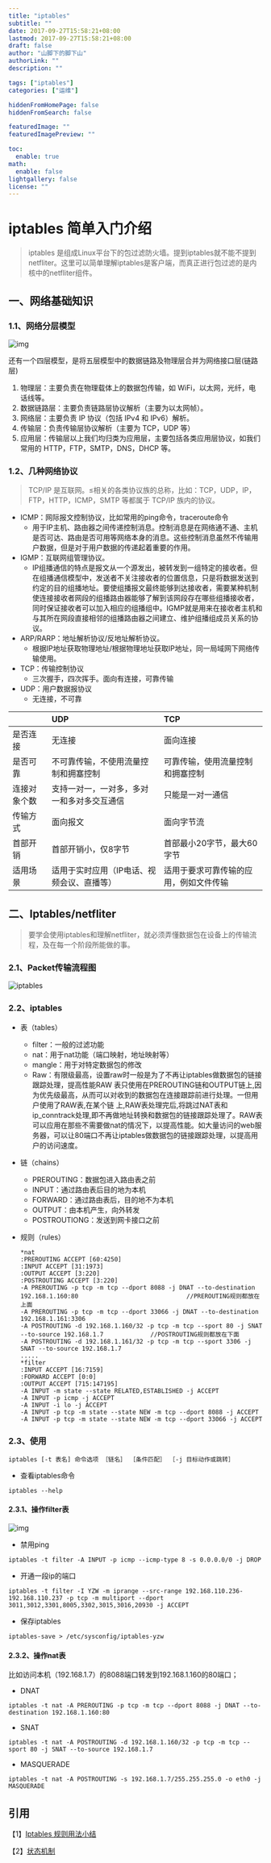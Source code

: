 ```yaml
---
title: "iptables"
subtitle: ""
date: 2017-09-27T15:58:21+08:00
lastmod: 2017-09-27T15:58:21+08:00
draft: false
author: "山脚下的脚下山"
authorLink: ""
description: ""

tags: ["iptables"]
categories: ["运维"]

hiddenFromHomePage: false
hiddenFromSearch: false

featuredImage: ""
featuredImagePreview: ""

toc:
  enable: true
math:
  enable: false
lightgallery: false
license: ""
---
```

# iptables 简单入门介绍

> iptables 是组成Linux平台下的包过滤防火墙。提到iptables就不能不提到netfliter。这里可以简单理解iptables是客户端，而真正进行包过滤的是内核中的netfliter组件。

## 一、网络基础知识

### 1.1、网络分层模型

![img](https://gitee.com/scemsjyd/static_pic/raw/master/uPic/2021-04-24/08:41:22-v2-8846b3d85c724a94e13419a4ab3a4644_1440w.jpg)

还有一个四层模型，是将五层模型中的数据链路及物理层合并为网络接口层(链路层)

1. 物理层：主要负责在物理载体上的数据包传输，如 WiFi，以太网，光纤，电话线等。
2. 数据链路层：主要负责链路层协议解析（主要为以太网帧）。
3. 网络层：主要负责 IP 协议（包括 IPv4 和 IPv6）解析。
4. 传输层：负责传输层协议解析（主要为 TCP，UDP 等）
5. 应用层：传输层以上我们均归类为应用层，主要包括各类应用层协议，如我们常用的 HTTP，FTP，SMTP，DNS，DHCP 等。



### 1.2、几种网络协议

> TCP/IP 是互联网。≤相关的各类协议族的总称，比如：TCP，UDP，IP，FTP，HTTP，ICMP，SMTP 等都属于 TCP/IP 族内的协议。

- ICMP：网际报文控制协议，比如常用的ping命令，traceroute命令
  - 用于IP主机、路由器之间传递控制消息。控制消息是在网络通不通、主机是否可达、路由是否可用等网络本身的消息。这些控制消息虽然不传输用户数据，但是对于用户数据的传递起着重要的作用。
- IGMP：互联网组管理协议。
  - IP组播通信的特点是报文从一个源发出，被转发到一组特定的接收者。但在组播通信模型中，发送者不关注接收者的位置信息，只是将数据发送到约定的目的组播地址。要使组播报文最终能够到达接收者，需要某种机制使连接接收者网段的组播路由器能够了解到该网段存在哪些组播接收者，同时保证接收者可以加入相应的组播组中。IGMP就是用来在接收者主机和与其所在网段直接相邻的组播路由器之间建立、维护组播组成员关系的协议。
- ARP/RARP：地址解析协议/反地址解析协议。
  - 根据IP地址获取物理地址/根据物理地址获取IP地址，同一局域网下网络传输使用。
- TCP：传输控制协议
  - 三次握手，四次挥手。面向有连接，可靠传输
- UDP：用户数据报协议
  - 无连接，不可靠

|              | UDP                                        | TCP                                    |
| :----------- | :----------------------------------------- | :------------------------------------- |
| 是否连接     | 无连接                                     | 面向连接                               |
| 是否可靠     | 不可靠传输，不使用流量控制和拥塞控制       | 可靠传输，使用流量控制和拥塞控制       |
| 连接对象个数 | 支持一对一，一对多，多对一和多对多交互通信 | 只能是一对一通信                       |
| 传输方式     | 面向报文                                   | 面向字节流                             |
| 首部开销     | 首部开销小，仅8字节                        | 首部最小20字节，最大60字节             |
| 适用场景     | 适用于实时应用（IP电话、视频会议、直播等） | 适用于要求可靠传输的应用，例如文件传输 |



## 二、Iptables/netfliter

> 要学会使用iptables和理解netfliter，就必须弄懂数据包在设备上的传输流程，及在每一个阶段所能做的事。

### 2.1、Packet传输流程图

![iptables](https://gitee.com/scemsjyd/static_pic/raw/master/uPic/2021-04-24/09:25:27-iptables.png)

### 2.2、iptables

- 表（tables）
  - filter：一般的过滤功能
  - nat：用于nat功能（端口映射，地址映射等）
  - mangle：用于对特定数据包的修改
  - Raw：有限级最高，设置raw时一般是为了不再让iptables做数据包的链接跟踪处理，提高性能RAW 表只使用在PREROUTING链和OUTPUT链上,因为优先级最高，从而可以对收到的数据包在连接跟踪前进行处理。一但用户使用了RAW表,在某个链 上,RAW表处理完后,将跳过NAT表和 ip_conntrack处理,即不再做地址转换和数据包的链接跟踪处理了。RAW表可以应用在那些不需要做nat的情况下，以提高性能。如大量访问的web服务器，可以让80端口不再让iptables做数据包的链接跟踪处理，以提高用户的访问速度。

- 链（chains）

  - PREROUTING：数据包进入路由表之前        
  - INPUT：通过路由表后目的地为本机        
  - FORWARD：通过路由表后，目的地不为本机        
  - OUTPUT：由本机产生，向外转发        
  - POSTROUTIONG：发送到网卡接口之前

- 规则（rules）

  ```
  *nat
  :PREROUTING ACCEPT [60:4250]
  :INPUT ACCEPT [31:1973]
  :OUTPUT ACCEPT [3:220]
  :POSTROUTING ACCEPT [3:220]
  -A PREROUTING -p tcp -m tcp --dport 8088 -j DNAT --to-destination 192.168.1.160:80                              //PREROUTING规则都放在上面
  -A PREROUTING -p tcp -m tcp --dport 33066 -j DNAT --to-destination 192.168.1.161:3306
  -A POSTROUTING -d 192.168.1.160/32 -p tcp -m tcp --sport 80 -j SNAT --to-source 192.168.1.7             //POSTROUTING规则都放在下面
  -A POSTROUTING -d 192.168.1.161/32 -p tcp -m tcp --sport 3306 -j SNAT --to-source 192.168.1.7
  .....
  *filter
  :INPUT ACCEPT [16:7159]
  :FORWARD ACCEPT [0:0]
  :OUTPUT ACCEPT [715:147195]
  -A INPUT -m state --state RELATED,ESTABLISHED -j ACCEPT
  -A INPUT -p icmp -j ACCEPT
  -A INPUT -i lo -j ACCEPT
  -A INPUT -p tcp -m state --state NEW -m tcp --dport 8088 -j ACCEPT
  -A INPUT -p tcp -m state --state NEW -m tcp --dport 33066 -j ACCEPT
  ```

### 2.3、使用

`iptables [-t 表名] 命令选项 ［链名］ ［条件匹配］ ［-j 目标动作或跳转］`

- 查看iptables命令

```
iptables --help
```

#### 2.3.1、操作filter表

![img](https://gitee.com/scemsjyd/static_pic/raw/master/uPic/2021-04-24/09:44:41-907596-20170109105720728-1179021991.png)



- 禁用ping

```
iptables -t filter -A INPUT -p icmp --icmp-type 8 -s 0.0.0.0/0 -j DROP
```

- 开通一段ip的端口

```
iptables -t filter -I YZW -m iprange --src-range 192.168.110.236-192.168.110.237 -p tcp -m multiport --dport 3011,3012,3301,8005,3302,3015,3016,20930 -j ACCEPT
```

- 保存iptables

```
iptables-save > /etc/sysconfig/iptables-yzw
```



#### 2.3.2、操作nat表

比如访问本机（192.168.1.7）的8088端口转发到192.168.1.160的80端口；

- DNAT

```
iptables -t nat -A PREROUTING -p tcp -m tcp --dport 8088 -j DNAT --to-destination 192.168.1.160:80
```

- SNAT

```
iptables -t nat -A POSTROUTING -d 192.168.1.160/32 -p tcp -m tcp --sport 80 -j SNAT --to-source 192.168.1.7
```

- MASQUERADE

```
iptables -t nat -A POSTROUTING -s 192.168.1.7/255.255.255.0 -o eth0 -j MASQUERADE
```



## 引用

【1】[Iptables 规则用法小结](https://www.cnblogs.com/kevingrace/p/6265113.html)

【2】[状态机制](https://klose911.github.io/html/iptables/state.html)